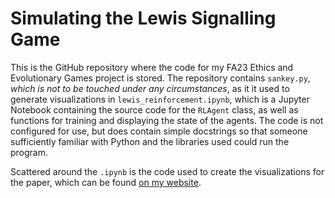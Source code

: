 # Simulating the Lewis Signalling Game
This is the GitHub repository where the code for my FA23 Ethics and Evolutionary Games project is stored. The repository contains `sankey.py`, _which is not to be touched under any circumstances_, as it it used to generate visualizations in `lewis_reinforcement.ipynb`, which is a Jupyter Notebook containing the source code for the `RLAgent` class, as well as functions for training and displaying the state of the agents. The code is not configured for use, but does contain simple docstrings so that someone sufficiently familiar with Python and the libraries used could run the program. 

Scattered around the `.ipynb` is the code used to create the visualizations for the paper, which can be found [on my website](https://elijahsandler.com/projects/simulating-lsg).
